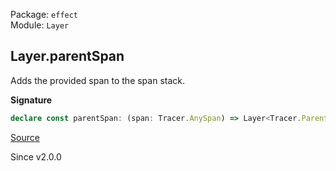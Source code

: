 Package: `effect`<br />
Module: `Layer`<br />

## Layer.parentSpan

Adds the provided span to the span stack.

**Signature**

```ts
declare const parentSpan: (span: Tracer.AnySpan) => Layer<Tracer.ParentSpan>
```

[Source](https://github.com/Effect-TS/effect/tree/main/packages/effect/src/Layer.ts#L932)

Since v2.0.0